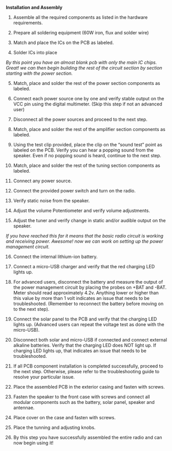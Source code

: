 
**Installation and Assembly**

1.	Assemble all the required components as listed in the hardware requirements.

2.	Prepare all soldering equipment (60W iron, flux and solder wire)

3.	Match and place the ICs on the PCB as labeled.

4.	Solder ICs into place 

*By this point you have an almost blank pcb with only the main IC chips. Great! we can then begin building the rest of the circuit section by section starting with the power section.*

5.	Match, place and solder the rest of the power section components as labeled. 

6.	Connect each power source one by one and verify stable output on the VCC pin using the digital multimeter. (Skip this step if not an advanced user) 

7.	Disconnect all the power sources and proceed to the next step.

8.	Match, place and solder the rest of the amplifier section components as labeled.

9.	Using the test clip provided, place the clip on the “sound test” point as labeled on the PCB. Verify you can hear a popping sound from the speaker. Even if no popping sound is heard, continue to the next step.

10.	Match, place and solder the rest of the tuning section components as labeled.

11.	Connect any power source.

12.	Connect the provided power switch and turn on the radio. 

13.	Verify static noise from the speaker.

14.	Adjust the volume Potentiometer and verify volume adjustments.

15.	Adjust the tuner and verify change in static and/or audible output on the speaker.

*If you have reached this far it means that the basic radio circuit is working and receiving power. Awesome! now we can work on setting up the power management circuit.*

16.	Connect the internal lithium-ion battery.

17.	Connect a micro-USB charger and verify that the red charging LED lights up. 

18.	For advanced users, disconnect the battery and measure the output of the power management circuit by placing the probes on +BAT and -BAT. Meter should read approximately 4.2v. Anything lower or higher than this value by more than 1 volt indicates an issue that needs to be troubleshooted. (Remember to reconnect the battery before moving on to the next step). 

19.	Connect the solar panel to the PCB and verify that the charging LED lights up. (Advanced users can repeat the voltage test as done with the micro-USB).

20.	Disconnect both solar and micro-USB if connected and connect external alkaline batteries. Verify that the charging LED does NOT light up. If charging LED lights up, that indicates an issue that needs to be troubleshooted.

21.	If all PCB component installation is completed successfully, proceed to the next step. Otherwise, please refer to the troubleshooting guide to resolve your particular issue.

22.	Place the assembled PCB in the exterior casing and fasten with screws.

23.	Fasten the speaker to the front case with screws and connect all modular components such as the battery, solar panel, speaker and antennae.

24.	Place cover on the case and fasten with screws. 

25.	Place the tunning and adjusting knobs.

26.	By this step you have successfully assembled the entire radio and can now begin using it! 
